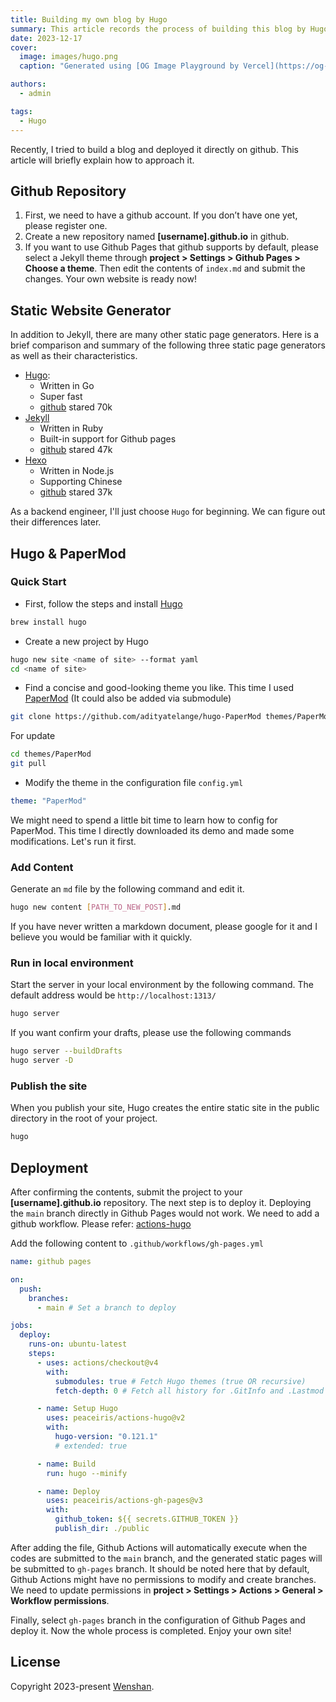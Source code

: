```yaml
---
title: Building my own blog by Hugo
summary: This article records the process of building this blog by Hugo & PaperMod theme & github actions
date: 2023-12-17
cover:
  image: images/hugo.png
  caption: "Generated using [OG Image Playground by Vercel](https://og-playground.vercel.app/)"

authors:
  - admin

tags:
  - Hugo
---
```


Recently, I tried to build a blog and deployed it directly on github. This article will briefly explain how to approach it.

## Github Repository
1. First, we need to have a github account. If you don’t have one yet, please register one.
2. Create a new repository named **[username].github.io** in github.
3. If you want to use Github Pages that github supports by default, please select a Jekyll theme through **project > Settings > Github Pages > Choose a theme**. Then edit the contents of `index.md` and submit the changes. Your own website is ready now!

## Static Website Generator
In addition to Jekyll, there are many other static page generators. Here is a brief comparison and summary of the following three static page generators as well as their characteristics.
 - [Hugo](https://gohugo.io/): 
    - Written in Go
    - Super fast
    - [github](https://github.com/gohugoio/hugo) stared 70k
 - [Jekyll](https://jekyllrb.com/)
    - Written in Ruby
    - Built-in support for Github pages
    - [github](https://github.com/jekyll/jekyll) stared 47k
 - [Hexo](https://hexo.io/)
    - Written in Node.js
    - Supporting Chinese
    - [github](https://github.com/hexojs/hexo) stared 37k

As a backend engineer, I'll just choose `Hugo` for beginning. We can figure out their differences later.

## Hugo & PaperMod

### Quick Start
- First, follow the steps and install [Hugo](https://gohugo.io/getting-started/quick-start/)
```sh
brew install hugo
```
- Create a new project by Hugo
``` sh
hugo new site <name of site> --format yaml
cd <name of site>
```
- Find a concise and good-looking theme you like. This time I used [PaperMod](https://github.com/adityatelange/hugo-PaperMod)
(It could also be added via submodule)
```bash
git clone https://github.com/adityatelange/hugo-PaperMod themes/PaperMod --depth=1
```
For update
```sh
cd themes/PaperMod
git pull
```
- Modify the theme in the configuration file `config.yml`
```yml
theme: "PaperMod"
```

We might need to spend a little bit time to learn how to config for PaperMod. This time I directly downloaded its demo and made some modifications. Let's run it first.

### Add Content
Generate an `md` file by the following command and edit it.
```sh
hugo new content [PATH_TO_NEW_POST].md
```
If you have never written a markdown document, please google for it and I believe you would be familiar with it quickly.

### Run in local environment
Start the server in your local environment by the following command. The default address would be `http://localhost:1313/`
```sh
hugo server
```
If you want confirm your drafts, please use the following commands
```sh
hugo server --buildDrafts
hugo server -D
```

### Publish the site
When you publish your site, Hugo creates the entire static site in the public directory in the root of your project. 
```sh
hugo
```

## Deployment
After confirming the contents, submit the project to your **[username].github.io** repository. The next step is to deploy it. Deploying the `main` branch directly in Github Pages would not work. We need to add a github workflow.
Please refer: [actions-hugo](https://github.com/peaceiris/actions-hugo)

Add the following content to `.github/workflows/gh-pages.yml`
``` yml
name: github pages

on:
  push:
    branches:
      - main # Set a branch to deploy

jobs:
  deploy:
    runs-on: ubuntu-latest
    steps:
      - uses: actions/checkout@v4
        with:
          submodules: true # Fetch Hugo themes (true OR recursive)
          fetch-depth: 0 # Fetch all history for .GitInfo and .Lastmod

      - name: Setup Hugo
        uses: peaceiris/actions-hugo@v2
        with:
          hugo-version: "0.121.1"
          # extended: true

      - name: Build
        run: hugo --minify

      - name: Deploy
        uses: peaceiris/actions-gh-pages@v3
        with:
          github_token: ${{ secrets.GITHUB_TOKEN }}
          publish_dir: ./public
```
After adding the file, Github Actions will automatically execute when the codes are submitted to the `main` branch, and the generated static pages will be submitted to `gh-pages` branch. It should be noted here that by default, Github Actions might have no permissions to modify and create branches. We need to update permissions in **project > Settings > Actions > General > Workflow permissions**.

Finally, select `gh-pages` branch in the configuration of Github Pages and deploy it. Now the whole process is completed. Enjoy your own site!

## License

Copyright 2023-present [Wenshan](https://zhangwenshan001.github.io/).